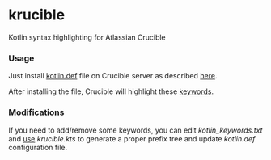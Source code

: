 # krucible
Kotlin syntax highlighting for Atlassian Crucible

### Usage
Just install [kotlin.def](kotlin.def) file on Crucible server as described 
[here](https://confluence.atlassian.com/fishkb/configure-syntax-highlighting-for-non-standard-file-extensions-300811223.html).

After installing the file, Crucible will highlight these [keywords](kotlin_keywords.txt).

### Modifications
If you need to add/remove some keywords, you can edit *kotlin_keywords.txt* and 
[use](https://kotlinlang.org/docs/tutorials/command-line.html) *krucible.kts* to generate a proper prefix tree and update 
*kotlin.def* configuration file.

